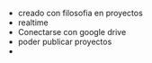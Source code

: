 - creado con filosofia en proyectos
- realtime
- Conectarse con google drive
- poder publicar proyectos
- 